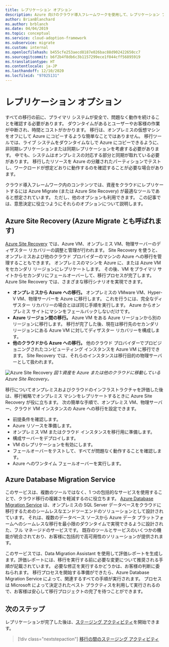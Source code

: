 ```yaml
---
title: レプリケーション オプション
description: Azure 向けのクラウド導入フレームワークを使用して、レプリケーション プロセスを把握すると共に、クラウド移行になぜレプリケーションが必要かを理解します。
author: BrianBlanchard
ms.author: brblanch
ms.date: 04/04/2019
ms.topic: conceptual
ms.service: cloud-adoption-framework
ms.subservice: migrate
ms.custom: internal
ms.openlocfilehash: b455cfe253aecd8187e026bac88d902422650cc7
ms.sourcegitcommit: b6f2b4f8db6c3b1157299ece1f044cff56895919
ms.translationtype: HT
ms.contentlocale: ja-JP
ms.lasthandoff: 12/10/2020
ms.locfileid: "97025131"
---
```

# <a name="replication-options"></a>レプリケーション オプション

すべての移行の前に、プライマリ システムが安全で、問題なく動作を続けることを確認する必要があります。 ダウンタイムがあるとユーザーやお客様の作業が中断され、時間とコストがかかります。 移行は、オンプレミスの仮想マシンをオフにして Azure にコピーするような簡単なことではありません。 移行ツールでは、ライブ システムをダウンタイムなしで Azure にコピーできるように、非同期レプリケーションまたは同期レプリケーションを考慮する必要があります。 中でも、システムはオンプレミスの対応する部分と同期が取れている必要があります。 移行したリソースを Azure の分離されたパーティションでテストし、ワークロードが想定どおりに動作するのを確認することが必要な場合があります。

クラウド導入フレームワーク内のコンテンツでは、資産をクラウドにレプリケートするには Azure Migrate (または Azure Site Recovery) が最適なツールであると想定されています。 ただし、他のオプションも利用できます。 この記事では、意思決定に役立つようにそれらのオプションについて説明します。

## <a name="azure-site-recovery-also-known-as-azure-migrate"></a>Azure Site Recovery (Azure Migrate とも呼ばれます)

[Azure Site Recovery](/azure/site-recovery/site-recovery-overview) では、Azure VM、オンプレミス VM、物理サーバーのディザスター リカバリーの調整と管理が行われます。 Site Recovery を使うと、オンプレミスおよび他のクラウド プロバイダーのマシンの Azure への移行を管理することもできます。 オンプレミスのマシンを Azure に、または Azure VM をセカンダリ リージョンにレプリケートします。 その後、VM をプライマリ サイトからセカンダリにフェールオーバーして、移行プロセスが完了します。 Azure Site Recovery では、さまざまな移行シナリオを実現できます。

- **オンプレミスから Azure への移行。** オンプレミスの VMware VM、Hyper-V VM、物理サーバーを Azure に移行します。 これを行うには、完全なディザスター リカバリーの場合とほぼ同じ手順を実行します。 Azure からオンプレミス サイトにマシンをフェールバックしないだけです。
- **Azure リージョン間の移行。** Azure VM をある Azure リージョンから別のリージョンに移行します。 移行が完了した後、現在は移行先のセカンダリ リージョンにある Azure VM に対してディザスター リカバリーを構成します。
- **他のクラウドから Azure への移行。** 他のクラウド プロバイダーでプロビジョニングされたコンピューティング インスタンスを Azure VM に移行できます。 Site Recovery では、それらのインスタンスは移行目的の物理サーバーとして扱われます。

![Azure Site Recovery](../../../_images/migrate/asr-replication-image.png)
_図 1:資産を Azure または他のクラウドに移動している Azure Site Recovery。_

移行についてオンプレミスおよびクラウドのインフラストラクチャを評価した後は、移行戦略でオンプレミス マシンをレプリケートするときに Azure Site Recovery が役に立ちます。 次の簡単な手順で、オンプレミス VM、物理サーバー、クラウド VM インスタンスの Azure への移行を設定できます。

- 前提条件を確認します。
- Azure リソースを準備します。
- オンプレミス VM またはクラウド インスタンスを移行用に準備します。
- 構成サーバーをデプロイします。
- VM のレプリケーションを有効にします。
- フェールオーバーをテストして、すべてが問題なく動作することを確認します。
- Azure へのワンタイム フェールオーバーを実行します。

## <a name="azure-database-migration-service"></a>Azure Database Migration Service

このサービスは、複数のツールではなく、1 つの包括的なサービスを使用することで、クラウド移行の複雑さを軽減するのに役立ちます。 [Azure Database Migration Service](/azure/dms/dms-overview) は、オンプレミスの SQL Server データベースをクラウドに移行するためのシームレスなエンドツーエンドのソリューションとして設計されています。 それは、複数のデータベース ソースから Azure データ プラットフォームへのシームレスな移行を最小限のダウンタイムで実現できるように設計された、フル マネージドのサービスです。 既存のツールとサービスのいくつかの機能が統合されており、お客様に包括的で高可用性のソリューションが提供されます。

このサービスでは、Data Migration Assistant を使用して評価レポートを生成します。評価レポートには、移行を実行する前に必要な変更について推奨される手順が記載されています。 必要な修正を実行するかどうかは、お客様の判断に委ねられます。 移行プロセスを開始する準備ができたら、Azure Database Migration Service によって、関連するすべての手順が実行されます。 プロセスは Microsoft によって決定されたベスト プラクティスを利用して実行されるので、お客様は安心して移行プロジェクトの完了を待つことができます。

## <a name="next-steps"></a>次のステップ

レプリケーションが完了した後は、[ステージング アクティビティ](./stage.md)を開始できます。

> [!div class="nextstepaction"]
> [移行の間のステージング アクティビティ](./stage.md)
